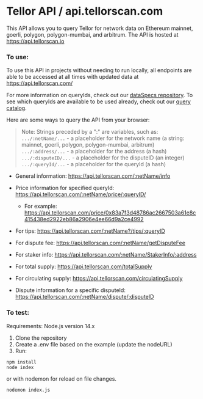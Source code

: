 # Tellor API / api.tellorscan.com
This API allows you to query Tellor for network data on Ethereum mainnet, goerli, polygon, polygon-mumbai, and arbitrum. The API is hosted at https://api.tellorscan.io

### To use:

To use this API in projects without needing to run locally, all endpoints are able to be accessed at all times with updated data at https://api.tellorscan.com/

For more information on queryIds, check out our [dataSpecs repository](https://github.com/tellor-io/dataSpecs). To see which queryIds are available to be used already, check out our [query catalog](https://github.com/tellor-io/dataSpecs/blob/main/types).

Here are some ways to query the API from your browser:
 >Note: Strings preceded by a ":" are variables, such as:<br/>
 `.../:netName/...` - a placeholder for the network name (a string: mainnet, goerli, polygon, polygon-mumbai, arbitrum) <br/>
`.../:address/...` - a placeholder for the address (a hash) <br/>
`.../:disputeID/...` - a placeholder for the disputeID (an integer)
`.../:queryId/...` - a placeholder for the queryId (a hash)

* General information:		https://api.tellorscan.com/:netName/info
* Price information for specified queryId: https://api.tellorscan.com/:netName/price/:queryID/
    * For example: https://api.tellorscan.com/price/0x83a7f3d48786ac2667503a61e8c415438ed2922eb86a2906e4ee66d9a2ce4992
    
* For tips: https://api.tellorscan.com/:netName?/tips/:queryID
* For dispute fee: https://api.tellorscan.com/:netName/getDisputeFee
* For staker info: https://api.tellorscan.com/:netName/StakerInfo/:address
* For total supply: https://api.tellorscan.com/totalSupply
* For circulating supply: https://api.tellorscan.com/circulatingSupply
* Dispute information for a specific disputeId:  https://api.tellorscan.com/:netName/dispute/:disputeID

### To test:

Requirements: Node.js version 14.x

1. Clone the repository
2. Create a .env file based on the example (update the nodeURL)
3. Run:

```node
npm install
node index
```
or with nodemon for reload on file changes.
```
nodemon index.js
```


